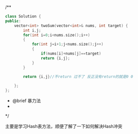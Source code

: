 /**
```c++
class Solution {
public:
    vector<int> twoSum(vector<int>& nums, int target) {
        int i,j;
        for(int i=0;i<nums.size();i++)
        {
            for(int j=i+1;j<nums.size();j++)
            {
                if(nums[i]+nums[j]==target)
                return {i,j};
            }
        }

        return {i,j}//不return 过不了 反正没有return的就是0 0   
    
    };
};
```

 * @brief   暴力法
 * 
 */



  主要是学习Hash表方法，顺便了解了一下如何解决Hash冲突
